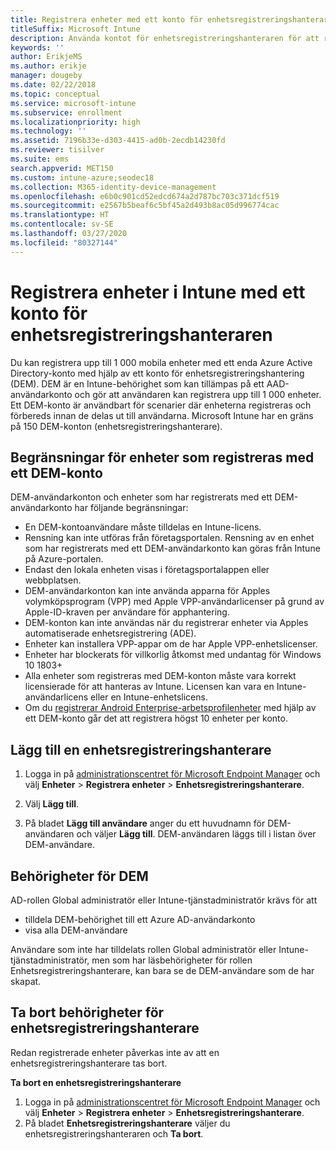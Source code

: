 ```yaml
---
title: Registrera enheter med ett konto för enhetsregistreringshanteraren
titleSuffix: Microsoft Intune
description: Använda kontot för enhetsregistreringshanteraren för att registrera flera enheter i Intune.
keywords: ''
author: ErikjeMS
ms.author: erikje
manager: dougeby
ms.date: 02/22/2018
ms.topic: conceptual
ms.service: microsoft-intune
ms.subservice: enrollment
ms.localizationpriority: high
ms.technology: ''
ms.assetid: 7196b33e-d303-4415-ad0b-2ecdb14230fd
ms.reviewer: tisilver
ms.suite: ems
search.appverid: MET150
ms.custom: intune-azure;seodec18
ms.collection: M365-identity-device-management
ms.openlocfilehash: e6b0c901cd52edcd674a2d787bc703c371dcf519
ms.sourcegitcommit: e2567b5beaf6c5bf45a2d493b8ac05d996774cac
ms.translationtype: HT
ms.contentlocale: sv-SE
ms.lasthandoff: 03/27/2020
ms.locfileid: "80327144"
---
```

# <a name="enroll-devices-in-intune-by-using-a-device-enrollment-manager-account"></a>Registrera enheter i Intune med ett konto för enhetsregistreringshanteraren

Du kan registrera upp till 1 000 mobila enheter med ett enda Azure Active Directory-konto med hjälp av ett konto för enhetsregistreringshantering (DEM). DEM är en Intune-behörighet som kan tillämpas på ett AAD-användarkonto och gör att användaren kan registrera upp till 1 000 enheter. Ett DEM-konto är användbart för scenarier där enheterna registreras och förbereds innan de delas ut till användarna. Microsoft Intune har en gräns på 150 DEM-konton (enhetsregistreringshanterare).

## <a name="limitations-of-devices-that-are-enrolled-with-a-dem-account"></a>Begränsningar för enheter som registreras med ett DEM-konto

DEM-användarkonton och enheter som har registrerats med ett DEM-användarkonto har följande begränsningar:

- En DEM-kontoanvändare måste tilldelas en Intune-licens.
- Rensning kan inte utföras från företagsportalen. Rensning av en enhet som har registrerats med ett DEM-användarkonto kan göras från Intune på Azure-portalen.
- Endast den lokala enheten visas i företagsportalappen eller webbplatsen.
- DEM-användarkonton kan inte använda apparna för Apples volymköpsprogram (VPP) med Apple VPP-användarlicenser på grund av Apple-ID-kraven per användare för apphantering.
- DEM-konton kan inte användas när du registrerar enheter via Apples automatiserade enhetsregistrering (ADE).
- Enheter kan installera VPP-appar om de har Apple VPP-enhetslicenser.
- Enheter har blockerats för villkorlig åtkomst med undantag för Windows 10 1803+
- Alla enheter som registreras med DEM-konton måste vara korrekt licensierade för att hanteras av Intune. Licensen kan vara en Intune-användarlicens eller en Intune-enhetslicens.
- Om du [registrerar Android Enterprise-arbetsprofilenheter](android-work-profile-enroll.md) med hjälp av ett DEM-konto går det att registrera högst 10 enheter per konto.


## <a name="add-a-device-enrollment-manager"></a>Lägg till en enhetsregistreringshanterare

1. Logga in på [administrationscentret för Microsoft Endpoint Manager](https://go.microsoft.com/fwlink/?linkid=2109431) och välj **Enheter** > **Registrera enheter** > **Enhetsregistreringshanterare**.

2. Välj **Lägg till**.

3. På bladet **Lägg till användare** anger du ett huvudnamn för DEM-användaren och väljer **Lägg till**. DEM-användaren läggs till i listan över DEM-användare.

## <a name="permissions-for-dem"></a>Behörigheter för DEM

AD-rollen Global administratör eller Intune-tjänstadministratör krävs för att
- tilldela DEM-behörighet till ett Azure AD-användarkonto
- visa alla DEM-användare

Användare som inte har tilldelats rollen Global administratör eller Intune-tjänstadministratör, men som har läsbehörigheter för rollen Enhetsregistreringshanterare, kan bara se de DEM-användare som de har skapat.


## <a name="remove-device-enrollment-manager-permissions"></a>Ta bort behörigheter för enhetsregistreringshanterare

Redan registrerade enheter påverkas inte av att en enhetsregistreringshanterare tas bort.

**Ta bort en enhetsregistreringshanterare**

1. Logga in på [administrationscentret för Microsoft Endpoint Manager](https://go.microsoft.com/fwlink/?linkid=2109431) och välj **Enheter** > **Registrera enheter** > **Enhetsregistreringshanterare**.
2. På bladet **Enhetsregistreringshanterare** väljer du enhetsregistreringshanteraren och **Ta bort**.

